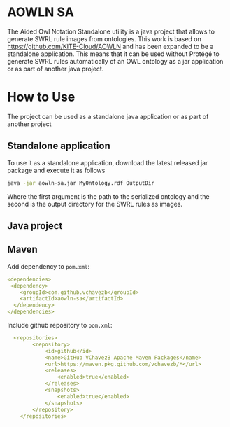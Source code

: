 # AOWLN SA

The Aided Owl Notation Standalone utility is a java project that allows to generate SWRL rule images from ontologies.
This work is based on https://github.com/KITE-Cloud/AOWLN and has been expanded to be a standalone application.
This means that it can be used without Protégé to generate SWRL rules automatically of an OWL ontology as a jar application
or as part of another java project.

# How to Use

The project can be used as a standalone java application or as part of another project

## Standalone application

To use it as a standalone application, download the latest released jar package and execute it as follows

```bash
java -jar aowln-sa.jar MyOntology.rdf OutputDir
```

Where the first argument is the path to the serialized ontology and the second is the output directory for the 
SWRL rules as images.

## Java project

## Maven

Add dependency to `pom.xml`:

```yml
<dependencies>
 <dependency>
    <groupId>com.github.vchavezb</groupId>
    <artifactId>aowln-sa</artifactId>
  </dependency>
</dependencies>
```

Include github repository to `pom.xml`:

```yml
  <repositories>
        <repository>
            <id>github</id>
            <name>GitHub VChavezB Apache Maven Packages</name>
            <url>https://maven.pkg.github.com/vchavezb/*</url>
            <releases>
                <enabled>true</enabled>
            </releases>
            <snapshots>
                <enabled>true</enabled>
            </snapshots>
        </repository>
    </repositories>
```



